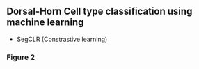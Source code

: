 ## Dorsal-Horn Cell type classification using machine learning
- SegCLR (Constrastive learning)



### Figure 2